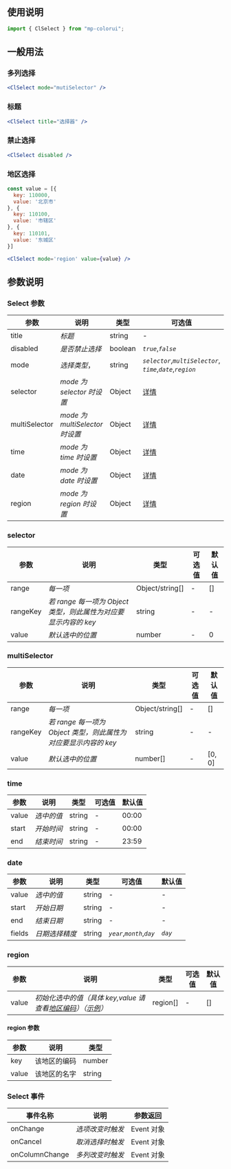 ## 使用说明

```jsx
import { ClSelect } from "mp-colorui";
```

## 一般用法

### 多列选择

```jsx
<ClSelect mode="mutiSelector" />
```

### 标题

```jsx
<ClSelect title="选择器" />
```

### 禁止选择

```jsx
<ClSelect disabled />
```

### 地区选择

```jsx
const value = [{
  key: 110000,
  value: '北京市'
}, {
  key: 110100,
  value: '市辖区'
}, {
  key: 110101,
  value: '东城区'
}]

<ClSelect mode='region' value={value} />
```

## 参数说明

### Select 参数

| 参数          | 说明                           | 类型    | 可选值                                                            | 默认值       |
| ------------- | ------------------------------ | ------- | ----------------------------------------------------------------- | ------------ |
| title         | _标题_                         | string  | -                                                                 | -            |
| disabled      | _是否禁止选择_                 | boolean | _`true`_,_`false`_                                                | _`false`_    |
| mode          | _选择类型_，                   | string  | _`selector`_,_`multiSelector`_,<br />_`time`_,_`date`_,_`region`_ | _`selector`_ |
| selector      | _mode 为 selector 时设置_      | Object  | [详情](/form/select?id=selector)                                  | {}           |
| multiSelector | _mode 为 multiSelector 时设置_ | Object  | [详情](/form/select?id=multiSelector)                             | {}           |
| time          | _mode 为 time 时设置_          | Object  | [详情](/form/select?id=time)                                      | {}           |
| date          | _mode 为 date 时设置_          | Object  | [详情](/form/select?id=date)                                      | {}           |
| region        | _mode 为 region 时设置_        | Object  | [详情](/form/select?id=region)                                    | {}           |

### selector

| 参数     | 说明                                                            | 类型            | 可选值 | 默认值 |
| -------- | --------------------------------------------------------------- | --------------- | ------ | ------ |
| range    | _每一项_                                                        | Object/string[] | -      | []     |
| rangeKey | _若 range 每一项为 Object 类型，则此属性为对应要显示内容的 key_ | string          | -      | -      |
| value    | _默认选中的位置_                                                | number          | -      | 0      |

### multiSelector

| 参数     | 说明                                                            | 类型            | 可选值 | 默认值 |
| -------- | --------------------------------------------------------------- | --------------- | ------ | ------ |
| range    | _每一项_                                                        | Object/string[] | -      | []     |
| rangeKey | _若 range 每一项为 Object 类型，则此属性为对应要显示内容的 key_ | string          | -      | -      |
| value    | _默认选中的位置_                                                | number[]        | -      | [0, 0] |

### time

| 参数  | 说明       | 类型   | 可选值 | 默认值 |
| ----- | ---------- | ------ | ------ | ------ |
| value | _选中的值_ | string | -      | 00:00  |
| start | _开始时间_ | string | -      | 00:00  |
| end   | _结束时间_ | string | -      | 23:59  |

### date

| 参数   | 说明           | 类型   | 可选值                     | 默认值  |
| ------ | -------------- | ------ | -------------------------- | ------- |
| value  | _选中的值_     | string | -                          | -       |
| start  | _开始日期_     | string | -                          | -       |
| end    | _结束日期_     | string | -                          | -       |
| fields | _日期选择精度_ | string | _`year`_,_`month`_,_`day`_ | _`day`_ |

### region

| 参数  | 说明                                                                                                                           | 类型     | 可选值 | 默认值 |
| ----- | ------------------------------------------------------------------------------------------------------------------------------ | -------- | ------ | ------ |
| value | _初始化选中的值（具体 key,value 请查看[地区编码](https://yinliangdream.github.io/area/)）（[示例](/form/select?id=地区选择)）_ | region[] | -      | []     |

#### region 参数

| 参数  | 说明         | 类型   |
| ----- | ------------ | ------ |
| key   | 该地区的编码 | number |
| value | 该地区的名字 | string |

### Select 事件

| 事件名称       | 说明             | 参数返回   |
| -------------- | ---------------- | ---------- |
| onChange       | _选项改变时触发_ | Event 对象 |
| onCancel       | _取消选择时触发_ | Event 对象 |
| onColumnChange | _多列改变时触发_ | Event 对象 |

<FloatPhone url="https://yinliangdream.github.io/mp-colorui-h5-demo/#/pages/components/select/index" />
